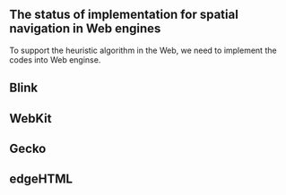 ## The status of implementation for spatial navigation in Web engines
To support the heuristic algorithm in the Web, we need to implement the codes into Web enginse.

## Blink

## WebKit

## Gecko

## edgeHTML
